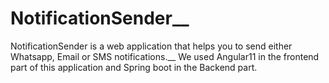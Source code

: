 # NotificationSender__
NotificationSender is a web application that helps you to send either Whatsapp, Email or SMS notifications.__
We used Angular11 in the frontend part of this application and Spring boot in the Backend part.

